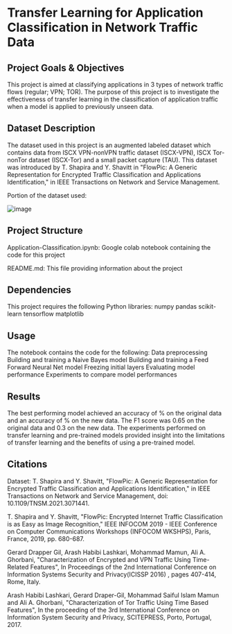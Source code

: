 # Transfer Learning for Application Classification in Network Traffic Data

## Project Goals & Objectives
This project is aimed at classifying applications in 3 types of network traffic flows (regular; VPN; TOR). The purpose of this project is to investigate the effectiveness of transfer learning in the classification of application traffic when a model is applied to previously unseen data.

## Dataset Description
The dataset used in this project is an augmented labeled dataset which contains data from ISCX VPN-nonVPN traffic dataset (ISCX-VPN), ISCX Tor-nonTor dataset (ISCX-Tor) and a small packet capture (TAU). This dataset was introduced by T. Shapira and Y. Shavitt in  "FlowPic: A Generic Representation for Encrypted Traffic Classification and Applications Identification," in IEEE Transactions on Network and Service Management. 

Portion of the dataset used:

![image](https://user-images.githubusercontent.com/52237625/236002480-13fcb06e-fa1b-4f84-9546-1f0fd0ab1aeb.png)

## Project Structure
Application-Classification.ipynb: Google colab notebook containing the code for this project

README.md: This file providing information about the project

## Dependencies
This project requires the following Python libraries:
numpy
pandas
scikit-learn
tensorflow
matplotlib

## Usage
The notebook contains the code for the following:
Data preprocessing
Building and training a Naive Bayes model
Building and training a Feed Forward Neural Net model
Freezing initial layers
Evaluating model performance
Experiments to compare model performances

## Results
The best performing model achieved an accuracy of % on the original data and an accuracy of % on the new data. The F1 score was 0.65 on the original data and 0.3 on the new data. The experiments performed on transfer learning and pre-trained models provided insight into the limitations of transfer learning and the benefits of using a pre-trained model.

## Citations
Dataset:
T. Shapira and Y. Shavitt, "FlowPic: A Generic Representation for Encrypted Traffic Classification and Applications Identification," in IEEE Transactions on Network and Service Management, doi: 10.1109/TNSM.2021.3071441.

T. Shapira and Y. Shavitt, "FlowPic: Encrypted Internet Traffic Classification is as Easy as Image Recognition," IEEE INFOCOM 2019 - IEEE Conference on Computer Communications Workshops (INFOCOM WKSHPS), Paris, France, 2019, pp. 680-687.

Gerard Drapper Gil, Arash Habibi Lashkari, Mohammad Mamun, Ali A. Ghorbani, "Characterization of Encrypted and VPN Traffic Using Time-Related Features", In Proceedings of the 2nd International Conference on Information Systems Security and Privacy(ICISSP 2016) , pages 407-414, Rome, Italy.

Arash Habibi Lashkari, Gerard Draper-Gil, Mohammad Saiful Islam Mamun and Ali A. Ghorbani, "Characterization of Tor Traffic Using Time Based Features", In the proceeding of the 3rd International Conference on Information System Security and Privacy, SCITEPRESS, Porto, Portugal, 2017.
